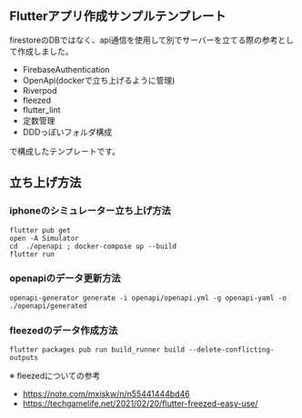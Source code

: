 ## Flutterアプリ作成サンプルテンプレート
firestoreのDBではなく、api通信を使用して別でサーバーを立てる際の参考として作成しました。

- FirebaseAuthentication
- OpenApi(dockerで立ち上げるように管理)
- Riverpod
- fleezed
- flutter_lint
- 定数管理
- DDDっぽいフォルダ構成

で構成したテンプレートです。

## 立ち上げ方法
### iphoneのシミュレーター立ち上げ方法

```
flutter pub get
open -A Simulator
cd  ./openapi ; docker-compose up --build
flutter run
```

### openapiのデータ更新方法
```
openapi-generator generate -i openapi/openapi.yml -g openapi-yaml -o ./openapi/generated
```

### fleezedのデータ作成方法
```
flutter packages pub run build_runner build --delete-conflicting-outputs
```
※ fleezedについての参考
- https://note.com/mxiskw/n/n55441444bd46
- https://techgamelife.net/2021/02/20/flutter-freezed-easy-use/
